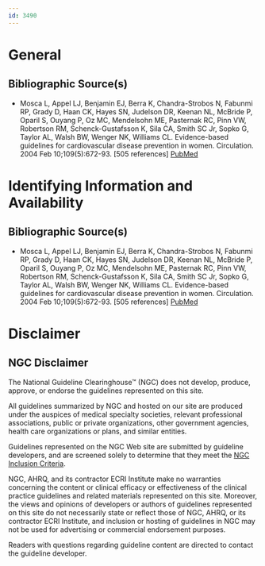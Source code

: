 ```yaml
---
id: 3490
---
```


# General

## Bibliographic Source(s)

- Mosca L, Appel LJ, Benjamin EJ, Berra K, Chandra-Strobos N, Fabunmi RP, Grady D, Haan CK, Hayes SN, Judelson DR, Keenan NL, McBride P, Oparil S, Ouyang P, Oz MC, Mendelsohn ME, Pasternak RC, Pinn VW, Robertson RM, Schenck-Gustafsson K, Sila CA, Smith SC Jr, Sopko G, Taylor AL, Walsh BW, Wenger NK, Williams CL. Evidence-based guidelines for cardiovascular disease prevention in women. Circulation. 2004 Feb 10;109(5):672-93. [505 references] [ PubMed ](http://www.ncbi.nlm.nih.gov/entrez/query.fcgi?cmd=Retrieve&db=pubmed&dopt=Abstract&list_uids=14761900)

# Identifying Information and Availability

## Bibliographic Source(s)

- Mosca L, Appel LJ, Benjamin EJ, Berra K, Chandra-Strobos N, Fabunmi RP, Grady D, Haan CK, Hayes SN, Judelson DR, Keenan NL, McBride P, Oparil S, Ouyang P, Oz MC, Mendelsohn ME, Pasternak RC, Pinn VW, Robertson RM, Schenck-Gustafsson K, Sila CA, Smith SC Jr, Sopko G, Taylor AL, Walsh BW, Wenger NK, Williams CL. Evidence-based guidelines for cardiovascular disease prevention in women. Circulation. 2004 Feb 10;109(5):672-93. [505 references] [ PubMed ](http://www.ncbi.nlm.nih.gov/entrez/query.fcgi?cmd=Retrieve&db=pubmed&dopt=Abstract&list_uids=14761900)

# Disclaimer

## NGC Disclaimer

The National Guideline Clearinghouse™ (NGC) does not develop, produce, approve, or endorse the guidelines represented on this site.

All guidelines summarized by NGC and hosted on our site are produced under the auspices of medical specialty societies, relevant professional associations, public or private organizations, other government agencies, health care organizations or plans, and similar entities.

Guidelines represented on the NGC Web site are submitted by guideline developers, and are screened solely to determine that they meet the [NGC Inclusion Criteria](/help-and-about/summaries/inclusion-criteria).

NGC, AHRQ, and its contractor ECRI Institute make no warranties concerning the content or clinical efficacy or effectiveness of the clinical practice guidelines and related materials represented on this site. Moreover, the views and opinions of developers or authors of guidelines represented on this site do not necessarily state or reflect those of NGC, AHRQ, or its contractor ECRI Institute, and inclusion or hosting of guidelines in NGC may not be used for advertising or commercial endorsement purposes.

Readers with questions regarding guideline content are directed to contact the guideline developer.

